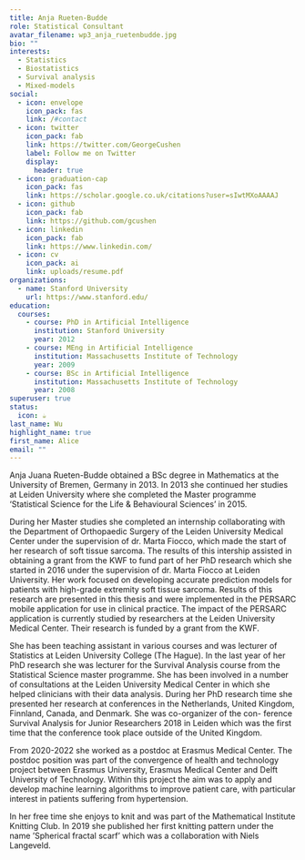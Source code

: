 ```yaml
---
title: Anja Rueten-Budde
role: Statistical Consultant
avatar_filename: wp3_anja_ruetenbudde.jpg
bio: ""
interests:
  - Statistics
  - Biostatistics
  - Survival analysis
  - Mixed-models
social:
  - icon: envelope
    icon_pack: fas
    link: /#contact
  - icon: twitter
    icon_pack: fab
    link: https://twitter.com/GeorgeCushen
    label: Follow me on Twitter
    display:
      header: true
  - icon: graduation-cap
    icon_pack: fas
    link: https://scholar.google.co.uk/citations?user=sIwtMXoAAAAJ
  - icon: github
    icon_pack: fab
    link: https://github.com/gcushen
  - icon: linkedin
    icon_pack: fab
    link: https://www.linkedin.com/
  - icon: cv
    icon_pack: ai
    link: uploads/resume.pdf
organizations:
  - name: Stanford University
    url: https://www.stanford.edu/
education:
  courses:
    - course: PhD in Artificial Intelligence
      institution: Stanford University
      year: 2012
    - course: MEng in Artificial Intelligence
      institution: Massachusetts Institute of Technology
      year: 2009
    - course: BSc in Artificial Intelligence
      institution: Massachusetts Institute of Technology
      year: 2008
superuser: true
status:
  icon: ☕️
last_name: Wu
highlight_name: true
first_name: Alice
email: ""
---
```

Anja Juana Rueten-Budde obtained a BSc degree in Mathematics at the University of Bremen, Germany in 2013. In 2013 she continued her studies at Leiden University where she completed the Master programme ‘Statistical Science for the Life & Behavioural Sciences’ in 2015.

During her Master studies she completed an internship collaborating with the Department of Orthopaedic Surgery of the Leiden University Medical Center under the supervision of dr. Marta Fiocco, which made the start of her research of soft tissue sarcoma. The results of this intership assisted in obtaining a grant from the KWF to fund part of her PhD research which she started in 2016 under the supervision of dr. Marta Fiocco at Leiden University. Her work focused on developing accurate prediction models for patients with high-grade extremity soft tissue sarcoma. Results of this research are presented in this thesis and were implemented in the PERSARC mobile application for use in clinical practice. The impact of the PERSARC application is currently studied by researchers at the Leiden University Medical Center. Their research is funded by a grant from the KWF.

She has been teaching assistant in various courses and was lecturer of Statistics at Leiden University College (The Hague). In the last year of her PhD research she was lecturer for the Survival Analysis course from the Statistical Science master programme. She has been involved in a number of consultations at the Leiden University Medical Center in which she helped clinicians with their data analysis. During her PhD research time she presented her research at conferences in the Netherlands, United Kingdom, Finnland, Canada, and Denmark. She was co-organizer of the con- ference Survival Analysis for Junior Researchers 2018 in Leiden which was the first time that the conference took place outside of the United Kingdom.

F﻿rom 2020-2022 she worked as a postdoc at Erasmus Medical Center. The postdoc position was part of the convergence of health and technology project between Erasmus University, Erasmus Medical Center and Delft University of Technology. Within this project the aim was to apply and develop machine learning algorithms to improve patient care, with particular interest in patients suffering from hypertension. 

In her free time she enjoys to knit and was part of the Mathematical Institute Knitting Club. In 2019 she published her first knitting pattern under the name ’Spherical fractal scarf’ which was a collaboration with Niels Langeveld.